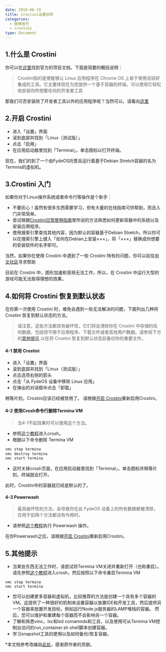 ```yaml
---
date: 2018-08-19
title: Crostini设置向导
categories:
  - 使用技巧
  - crostini
type: Document
---
```


## 1.什么是 Crostini
你可以在[这里](https://chromium.googlesource.com/chromiumos/docs/+/master/containers_and_vms.md)找到官方的项目文档，下面是简要的概括说明：

>Crostini指的是使能够让 Linux 应用程序在 Chrome OS 上易于使用且较好集成的工具。它主要体现在为您提供一个基于容器的终端，可以使用它轻松地安装你所想要任何的开发者工具 

那我们可否安装除了开发者工具以外的应用程序呢？当然可以，请看向[这里](#3crostini-入门)

## 2.开启 Crostini

 - 进入「设置」界面
 - 滚到底部并找到「Linux（测试版）」
 - 点击「启用」
 - 在应用启动器里找到「Terminal」，单击图标以打开终端。

现在，我们的到了一个由FydeOS托管且运行着基于Debian Stretch容器的名为Termina的虚拟机。
## 3.Crostini 入门

如果你对于Linux操作系统或者命令行等操作是个新手：

 - 不要灰心！虽然有很多东西需要学习，但有大量的在线指南可供帮助，而且入门非常简单。
 - 尝试根据[Crostini日常使用指南](/使用技巧/crostini/Crostini日常使用指南/)里所说的方法熟悉如何更新容器中的系统以及安装应用程序。
 - 使用搜索引擎查找其他内容，因为默认的容器基于Debian Stretch，所以你可以在搜索引擎上键入「如何在Debian上安装×××」，将「×××」替换成你想要的安装软件的名字即可。

当然，如果你在使用 Crostini 中遇到了一些 Crostini 特有的问题，你可以前往[中文社区](https://fydeos.com/community)寻求帮助

目前在 Crostini 中，图形加速和音频无法工作，所以，在 Crostini 中运行大型的游戏可能无法取得理想的效果。
 
## 4.如何将 Crostini 恢复到默认状态
在你第一次使用 Crostini 时，难免会遇到一些无法解决的问题，下面列出几种将 Crostini 恢复到默认状态的方法。

>请注意，这些方法都具有破坏性，它们将会清除你在 Crostini 中存储的任何数据，包括但不限于应用程序、下载文件或者其他用户数据。请参阅下方的[其他提示](#5其他提示) 以在将 Crostini 恢复到默认状态前备份你的重要文件。

#### 4-1 禁用 Crostini

 - 进入「设置」界面
 - 滚到底部并找到「Linux（测试版）」
 - 点击选项右侧的箭头
 - 点击「从 FydeOS 设备中移除 Linux 应用」
 - 在弹出的对话框中点击「卸载」

稍等片刻，Crostini应该已经被禁用了。
请根据[开启 Crostini](#2开启-crostini)重新启用Crostini。

#### 4-2 使用Crosh命令行删除Termina VM

>当4-1不起效果时可以使用这个方法。

 - 参照[这个教程](/使用技巧/在FydeOS中进入shell/)进入crosh。
 - 根据以下命令删除 Termina VM
```bash
vmc stop termina
vmc destroy termina
vmc start termina
```
 - 这时关掉crosh页面，在应用启动器里找到「Terminal」，单击图标并稍等片刻，终端就会打开。
 
此时，Crostini中的容器就已经是默认的了。
 
#### 4-3 Powerwash 

>最具破坏性的方法，会导致你在此 FydeOS 设备上的所有数据都被清除，仅用于前两个方法都没有作用时。

 - 请参照[这个教程](/使用技巧/如何重置(Powerwash)我的FydeOS/)执行 Powerwash 操作。

在你Powerwash之后，请根据[开启 Crostini](#2开启-crostini)重新启用Crostini。

## 5.其他提示

 - 当某些东西无法工作时，请尝试将Termina VM关闭并重新打开（也称重启）。请先参照[这个教程](/使用技巧/在FydeOS中进入shell/)进入crosh，然后按照以下命令重启Termina VM
```
vmc stop termina
vmc start termina
```
 - 您可以创建更多容器和虚拟机，比较推荐的方法是创建一个具有多个容器的VM。这提供了一种很好的机制来设置容器以放置IDE和开发工具，然后提供另一个容器来放置开发目标，例如运行Node.js服务器的LAMP堆栈的容器。 然后，您可以维护和重建每个容器而不会影响另一个容器。
 - 了解和熟悉vmc，lxc和lxd comamnds和工具，以及使用可从Termina VM控制台访问的run_container.sh shell脚本创建容器。
 - 学习snapshot工具的使用以及如何备份/恢复容器。

 *本文档参考改编自[此处](https://www.reddit.com/r/Crostini/wiki/getstarted/crostini-setup-guide)，感谢原作者的贡献。